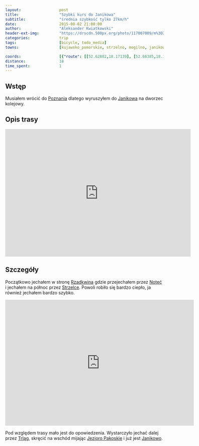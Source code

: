 ```yaml
---
layout:                 post
title:                  "Szybki kurs do Janikowa"
subtitle:               "średnia szybkość tylko 27km/h"
date:                   2015-08-02 21:00:00
author:                 "Aleksander Kwiatkowski"
header-ext-img:         "https://drscdn.500px.org/photo/117007009/m%3D2048/87a1a309f7c54c1cd007cd2a23fcab9b"
categories:             trip
tags:                   [bicycle, todo_media]
towns:                  [kujawsko_pomorskie, strzelno, mogilno, janikowo]

coords:                 [{"route": [[52.62802,18.17139], [52.66385,18.12469], [52.66343,18.10444], [52.73417,18.09002], [52.74996,18.11714]], "type": "bicycle"}, {"route": [[52.74809,18.11518], [52.71940,18.04738], [52.66321,17.94781], [52.65827,17.94601]], "type": "train"}]
distance:               18
time_spent:             1
---
```


[vimeo]:                 https://vimeo.com/136709850

[wiki-poznan]:            https://pl.wikipedia.org/wiki/Pozna%C5%84
[wiki-janikowo]:          https://pl.wikipedia.org/wiki/Janikowo
[wiki-rzadkwin]:          https://pl.wikipedia.org/wiki/Rzadkwin
[wiki-notec]:             https://pl.wikipedia.org/wiki/Note%C4%87
[wiki-strzelce]:          https://pl.wikipedia.org/wiki/Strzelce_(powiat_mogile%C5%84ski)
[wiki-trlag]:             https://pl.wikipedia.org/wiki/Trl%C4%85g
[wiki-jezioro-pakoskie]:  https://pl.wikipedia.org/wiki/Jeziora_Pakoskie

Wstęp
-----

Musiałem wrócić do [Poznania][wiki-poznan] dlatego wyruszyłem do [Janikowa][wiki-janikowo]
na dworzec kolejowy.

Opis trasy
----------

<iframe height='405' width='590' frameborder='0' allowtransparency='true' scrolling='no' src='https://www.strava.com/activities/359583873/embed/b1e72b19e86511a10c29ac8e4b0ac502008edd81'></iframe>

Szczegóły
---------

Początkowo jechałem w stronę [Rzadkwina][wiki-rzadkwin] gdzie przejechałem przez
[Noteć][wiki-notec] i jechałem na północ przez [Strzelce][wiki-strzelce]. Powoli robiło
się bardzo ciepło, ja również jechałem bardzo szybko.

<div class="vimeo"><iframe src='http://player.vimeo.com/video/136709850' width="600" height="400" frameborder="0" webkitAllowFullScreen mozallowfullscreen allowFullScreen> </iframe></div>

Pod względem trasy mało jest do opowiedzenia. Wystarczyło jechać dalej przez
[Trląg][wiki-trlag], skręcić na wschód mijając [Jezioro Pakoskie][wiki-jezioro-pakoskie]
i już jest [Janikowo][wiki-janikowo].
